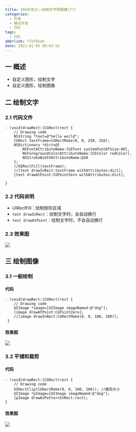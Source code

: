 ```yaml
---
title: IOS开发之——绘制文字和图像(77)
categories:
  - 开发
  - 移动开发
  - IOS
tags:
  - IOS
abbrlink: f7ef6bab
date: 2021-01-05 09:03:52
---
```

## 一 概述

* 自定义图形，绘制文字
* 自定义图形，绘制图像

<!--more-->

## 二 绘制文字

### 2.1 代码文件

```
- (void)drawRect:(CGRect)rect {
    // Drawing code
    NSString *text=@"hello world";
    CGRect textFrame=CGRectMake(0, 0, 250, 250);
    NSDictionary *dict=@{
        NSFontAttributeName:[UIFont systemFontOfSize:40],
        NSForegroundColorAttributeName:[UIColor redColor],
        NSStrokeWidthAttributeName:@10
    };
    //UIRectFill(textFrame);
    //[text drawInRect:textFrame withAttributes:dict];
    [text drawAtPoint:CGPointZero withAttributes:dict];
    
}
```

### 2.2 代码说明

* UIRectFill：绘制矩形区域
* `text drawInRect`：绘制文字时，会自动换行
* `text drawAtPoint`：绘制文字时，不会自动换行

### 2.3 效果图

![][1]

## 三 绘制图像

### 3.1 一般绘制

#### 代码

```
- (void)drawRect:(CGRect)rect {
    // Drawing code
    UIImage *image=[UIImage imageNamed:@"dog"];
    [image drawAtPoint:CGPointZero];
    //[image drawInRect:CGRectMake(0, 0, 100, 100)];
 }   
```

#### 效果图
![][2]

### 3.2 平铺和裁剪
#### 代码

```
- (void)drawRect:(CGRect)rect {
    // Drawing code
    UIRectClip(CGRectMake(0, 0, 100, 100)); //裁剪大小
    UIImage *pImage=[UIImage imageNamed:@"dog"];
    [pImage drawAsPatternInRect:rect]; 
}
```

#### 效果图
![][3]



[1]:https://cdn.jsdelivr.net/gh/PGzxc/CDN@master/blog-ios/ios-draw-text.png
[2]:https://cdn.jsdelivr.net/gh/PGzxc/CDN@master/blog-ios/ios-draw-image-normal.png
[3]:https://cdn.jsdelivr.net/gh/PGzxc/CDN@master/blog-ios/ios-draw-image-cut.png

